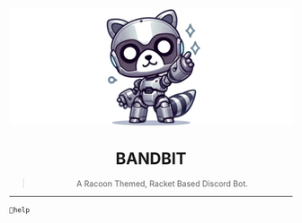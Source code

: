  <p align="center">
  <img src="_res/banner.png" alt="BANDBIT Banner">
</p>
<h1 align="center">BANDBIT</h1>
<blockquote>
  <p align="center">A Racoon Themed, Racket Based Discord Bot.</p>
</blockquote>

---

`🦝help`

